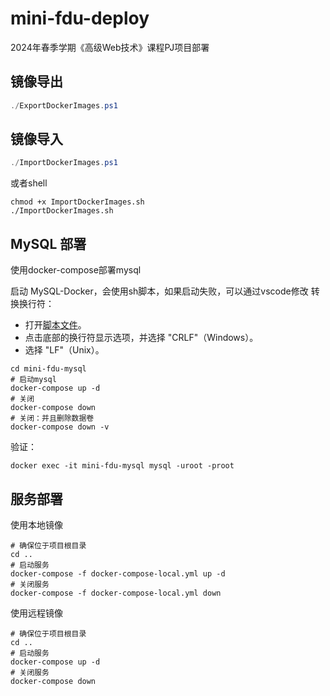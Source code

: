# mini-fdu-deploy

2024年春季学期《高级Web技术》课程PJ项目部署

## 镜像导出

```powershell
./ExportDockerImages.ps1
```

## 镜像导入

```powershell
./ImportDockerImages.ps1
```

或者shell

```Shell
chmod +x ImportDockerImages.sh
./ImportDockerImages.sh
```

## MySQL 部署

使用docker-compose部署mysql

启动 MySQL-Docker，会使用sh脚本，如果启动失败，可以通过vscode修改 转换换行符：

- 打开[脚本文件](./mini-fdu-mysql/wait-for-it.sh)。
- 点击底部的换行符显示选项，并选择 "CRLF"（Windows）。
- 选择 "LF"（Unix）。

```Shell
cd mini-fdu-mysql
# 启动mysql
docker-compose up -d
# 关闭
docker-compose down
# 关闭：并且删除数据卷
docker-compose down -v
```

验证：

```shell
docker exec -it mini-fdu-mysql mysql -uroot -proot
```

## 服务部署

使用本地镜像

```Shell
# 确保位于项目根目录
cd ..
# 启动服务
docker-compose -f docker-compose-local.yml up -d
# 关闭服务
docker-compose -f docker-compose-local.yml down
```

使用远程镜像

```Shell
# 确保位于项目根目录
cd ..
# 启动服务
docker-compose up -d
# 关闭服务
docker-compose down
```
